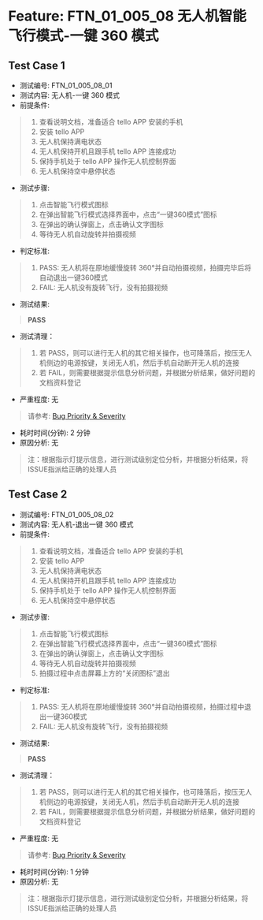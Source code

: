 # Feature: FTN_01_005_08 无人机智能飞行模式-一键 360 模式

## Test Case 1

- 测试编号: FTN_01_005_08_01
- 测试内容: 无人机-一键 360 模式
- 前提条件: 
> 1. 查看说明文档，准备适合 tello APP 安装的手机
> 2. 安装 tello APP
> 3. 无人机保持满电状态
> 4. 无人机保持开机且跟手机 tello APP 连接成功
> 5. 保持手机处于 tello APP 操作无人机控制界面
> 6. 无人机保持空中悬停状态
- 测试步骤:
> 1. 点击智能飞行模式图标
> 2. 在弹出智能飞行模式选择界面中，点击“一键360模式”图标
> 3. 在弹出的确认弹窗上，点击确认文字图标
> 4. 等待无人机自动旋转并拍摄视频
- 判定标准:
> 1. PASS: 无人机将在原地缓慢旋转 360°并自动拍摄视频，拍摄完毕后将自动退出一键360模式
> 2. FAIL: 无人机没有旋转飞行，没有拍摄视频
- 测试结果:
> **PASS**
- 测试清理：
> 1. 若 PASS，则可以进行无人机的其它相关操作，也可降落后，按压无人机侧边的电源按键，关闭无人机，然后手机自动断开无人机的连接
> 2. 若 FAIL，则需要根据提示信息分析问题，并根据分析结果，做好问题的文档资料登记
- 严重程度: 无
> 请参考: [Bug Priority & Severity](..//Bug_Priority_Severity.md)
- 耗时时间(分钟):  2  分钟
- 原因分析: 无
> 注：根据指示灯提示信息，进行测试级别定位分析，并根据分析结果，将ISSUE指派给正确的处理人员


## Test Case 2

- 测试编号: FTN_01_005_08_02
- 测试内容: 无人机-退出一键 360 模式
- 前提条件: 
> 1. 查看说明文档，准备适合 tello APP 安装的手机
> 2. 安装 tello APP
> 3. 无人机保持满电状态
> 4. 无人机保持开机且跟手机 tello APP 连接成功
> 5. 保持手机处于 tello APP 操作无人机控制界面
> 6. 无人机保持空中悬停状态
- 测试步骤:
> 1. 点击智能飞行模式图标
> 2. 在弹出智能飞行模式选择界面中，点击“一键360模式”图标
> 3. 在弹出的确认弹窗上，点击确认文字图标
> 4. 等待无人机自动旋转并拍摄视频
> 5. 拍摄过程中点击屏幕上方的“关闭图标”退出
- 判定标准:
> 1. PASS: 无人机将在原地缓慢旋转 360°并自动拍摄视频，拍摄过程中退出一键360模式
> 2. FAIL: 无人机没有旋转飞行，没有拍摄视频
- 测试结果:
> **PASS**
- 测试清理：
> 1. 若 PASS，则可以进行无人机的其它相关操作，也可降落后，按压无人机侧边的电源按键，关闭无人机，然后手机自动断开无人机的连接
> 2. 若 FAIL，则需要根据提示信息分析问题，并根据分析结果，做好问题的文档资料登记
- 严重程度: 无
> 请参考: [Bug Priority & Severity](..//Bug_Priority_Severity.md)
- 耗时时间(分钟):  1  分钟
- 原因分析: 无
> 注：根据指示灯提示信息，进行测试级别定位分析，并根据分析结果，将ISSUE指派给正确的处理人员


